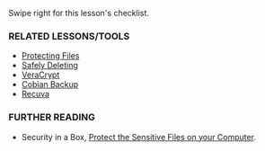 [Title]: # (What now?)
[Order]: # (6)

Swipe right for this lesson's checklist.

### RELATED LESSONS/TOOLS

*   [Protecting Files](umbrella://lesson/protecting-files)
*   [Safely Deleting](umbrella://lesson/safely-deleting)
*   [VeraCrypt](umbrella://lesson/veracrypt)
*   [Cobian Backup](umbrella://lesson/cobian-backup)
*   [Recuva](umbrella://lesson/recuva)

### FURTHER READING

*   Security in a Box, [Protect the Sensitive Files on your Computer](https://securityinabox.org/en/guide/secure-file-storage/).
